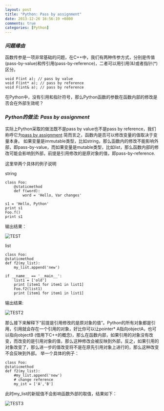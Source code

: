 ```yaml
---
layout: post
title: "Python: Pass by assignment"
date: 2013-12-26 16:56:19 +0800
comments: true
categories: [Python]
---
```


### *问题缘由*
函数传参是一项非常基础的问题，在C++中，我们有两种传参方式，分别是传值(pass-by-value)和传引用(pass-by-reference)，二者可以用引用(&)或者指针(*)区分。

    void F(int a); // pass by value
    void F(int* a); // pass by reference
    void F(int& a); // pass by reference

在Python中，没有引用和指针符号，那么Python函数的参数在函数内部的修改是否会在外部生效呢？

### *Python的做法: Pass by assignment*

实际上Python采取的做法既不是pass by value也不是pass by reference，我们称呼它为[pass by assignment](http://stackoverflow.com/questions/986006/python-how-do-i-pass-a-variable-by-reference)
简而言之，函数内是否可以修改变量的值取决于变量本身。
如果变量是immutable类型，比如string，那么函数内的修改不能影响外部，即pass-by-value，而如果变量是mutable类型，比如list，那么函数内部的修改可能会影响到外部，前提是引用修改的是原对象的值，即pass-by-reference.

这里举两个具体的例子说明

string

    class Foo:
        @staticmethod
        def f(word):
            word = 'Hello, Var changes'
        
    s1 = 'Hello, Python'
    print s1
    Foo.f()
    print s1

输出结果：

![TEST](/images/2013/12/python_pass_by_assign_1.png)
	
list

    class Foo:
    @staticmethod
    def f2(my_list):
        my_list.append('new')

    if __name__ == '__main__':
        list1 = ['old']
        print [item1 for item1 in list1]
        Foo.f2(list1)
        print [item1 for item1 in list1]

输出结果:

![TEST2](/images/2013/12/python_pass_by_assign_2.png)
	
那么接下来解释下“前提是引用修改的是原对象的值”。Python的所有对象都是引用，引用就会存在一个引用的对象，好比你可以让pointer* A指向objectA，也可以指向objectB (借用下C++的概念)，那么在函数内部，如果引用的对象没有改变，而改变的是引用对象的值，那么这种修改会被反映到外部，反之，如果引用的对象改变了，那么进一步的值改变将不是在原先引用对象上进行的，那么这种改变不会反映到外部。
举一个具体的例子：

    class Foo:
    @staticmethod
    def f2(my_list):
        #my_list.append('new')
        # change reference
        my_ist = ['A','B']

此时my_list的新赋值不会影响函数外部的取值，结果如下：

![TEST3](/images/2013/12/python_pass_by_assign_3.png)